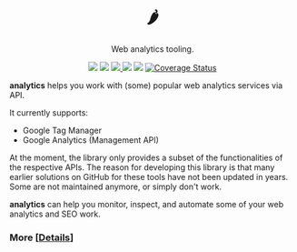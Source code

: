 <H1 align="center">🌶</H1>

<p align="center">Web analytics tooling.</p>

<p align="center">
<img src="https://img.shields.io/badge/python-3.6+-blue.svg">
<a href="./LICENSE.md"><img src="https://img.shields.io/github/license/xslates/analytics.svg"></a>
<a href="https://github.com/xslates/analytics/issues"><img src="https://img.shields.io/github/issues-raw/xslates/analytics.svg">
<a href="https://github.com/xslates/analytics/releases"><img src="https://img.shields.io/github/release/xslates/analytics.svg"></a>
<img src="https://travis-ci.org/xslates/analytics.svg?branch=master">
<a href='https://coveralls.io/github/xslates/analytics?branch=analytics-dev'><img src='https://coveralls.io/repos/github/xslates/analytics/badge.svg?branch=master&kill_cache=1' alt='Coverage Status' /></a>
</p>

**analytics** helps you work with (some) popular web analytics services via API.

It currently supports:

- Google Tag Manager
- Google Analytics (Management API)

At the moment, the library only provides a subset of the functionalities of the respective APIs. The reason for developing this library is that many earlier solutions on GitHub for these tools have not been updated in years. Some are not maintained anymore, or simply don't work.

**analytics** can help you monitor, inspect, and automate some of your web analytics and SEO work.

### More [[Details](https://github.com/xslates/analytics/blob/master/DETAILS.md)]